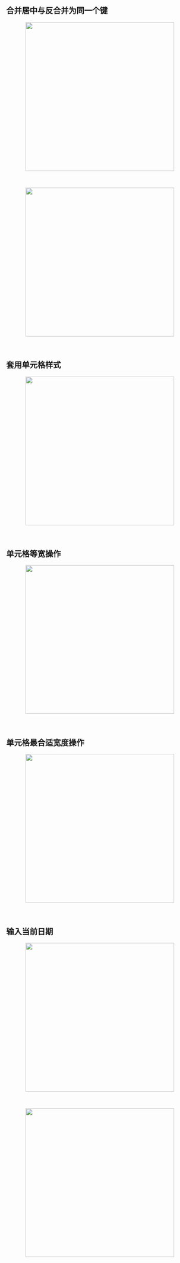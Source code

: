 ## 合并居中与反合并为同一个键

<p align="center"><img src="https://cdn.jsdelivr.net/gh/zb9678/img@main/im7/03.18:08:34:29.png" style="width:400px;"></p><br>

<p align="center"><img src="https://cdn.jsdelivr.net/gh/zb9678/img@main/im7/03.18:08:32:29.png" style="width:400px;"></p><br>

## 套用单元格样式

<p align="center"><img src="https://cdn.jsdelivr.net/gh/zb9678/img@main/im7/03.18:08:41:42.png" style="width:400px;"></p><br>

## 单元格等宽操作

<p align="center"><img src="https://cdn.jsdelivr.net/gh/zb9678/img@main/im7/03.18:08:54:00.png" style="width:400px;"></p><br>

## 单元格最合适宽度操作

<p align="center"><img src="https://cdn.jsdelivr.net/gh/zb9678/img@main/im7/03.18:08:51:03.png" style="width:400px;"></p><br>

## 输入当前日期

<p align="center"><img src="https://cdn.jsdelivr.net/gh/zb9678/img@main/im7/03.18:09:02:09.png" style="width:400px;"></p><br>

<p align="center"><img src="https://cdn.jsdelivr.net/gh/zb9678/img@main/im7/03.18:09:03:34.png" style="width:400px;"></p><br>





